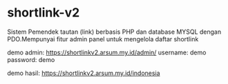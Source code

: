 # shortlink-v2
Sistem Pemendek tautan (link) berbasis PHP dan database MYSQL dengan PDO.Mempunyai fitur admin panel untuk mengelola daftar shortlink

demo admin:
https://shortlinkv2.arsum.my.id/admin/
username: demo
password: demo

demo hasil:
https://shortlinkv2.arsum.my.id/indonesia
